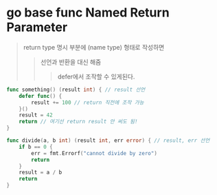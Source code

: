 # go base func Named Return Parameter

> return type 명시 부분에 (name type) 형태로 작성하면
>
> > 선언과 반환을 대신 해줌
> >
> > > defer에서 조작할 수 있게된다.

```go
func something() (result int) { // result 선언
    defer func() {
        result += 100 // return 직전에 조작 가능
    }()
    result = 42
    return // 여기선 return result 안 써도 됨!
}

func divide(a, b int) (result int, err error) { // result, err 선언
    if b == 0 {
        err = fmt.Errorf("cannot divide by zero")
        return
    }
    result = a / b
    return
}
```
